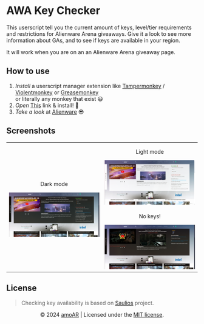 # AWA Key Checker
This userscript tell you the current amount of keys, level/tier requirements and restrictions for Alienware Arena giveaways. Give it a look to see more information about GAs, and to see if keys are available in your region.

It will work when you are on an an Alienware Arena giveaway page.

## How to use
1. _Install_ a userscript manager extension like [Tampermonkey](https://chromewebstore.google.com/detail/nbhcbdghjpllgmfilhnhkllmkecfmpld) / [Violentmonkey](https://chromewebstore.google.com/detail/violentmonkey/jinjaccalgkegednnccohejagnlnfdag) or [Greasemonkey](https://addons.mozilla.org/en-US/firefox/addon/greasemonkey)\
or literally any monkey that exist :smiley:
2. _Open_ <a href="https://github.com/amoAR/AWA-Key-Checker/blob/main/AWACheck.user.js" target="_blank">This</a> link & install! :tada:
3. _Take a look_ at [Alienware](https://eu.alienwarearena.com/ucf/Giveaway) :sunglasses:

## Screenshots

<table>
    <tbody>
        <tr>
            <td rowspan=2>
                <p align="center">Dark mode</p>
                <img width="100%" alt="widgets" src="Screenshots/dark.png">
            </td>
            <td>
                <p align="center">Light mode</p>
                <img width="100%" alt="widgets" src="Screenshots/light.png">
            </td>
        </tr>
        <tr>
            <td>
                <p align="center">No keys!</p>
                <img width="100%" alt="widgets" src="Screenshots/No keys.png">
            </td>
        </tr>
    </tbody>
</table>

## License

> Checking key availability is based on [Saulios](https://github.com/Saulios/awa_key_checker) project.

<p align="center">
    &copy; 2024 <a href="https://github.com/amoAR">amoAR</a> | Licensed under the <a href="https://github.com/amoAR/AWA_Key_Checker/blob/main/LICENSE">MIT license</a>.
</p>